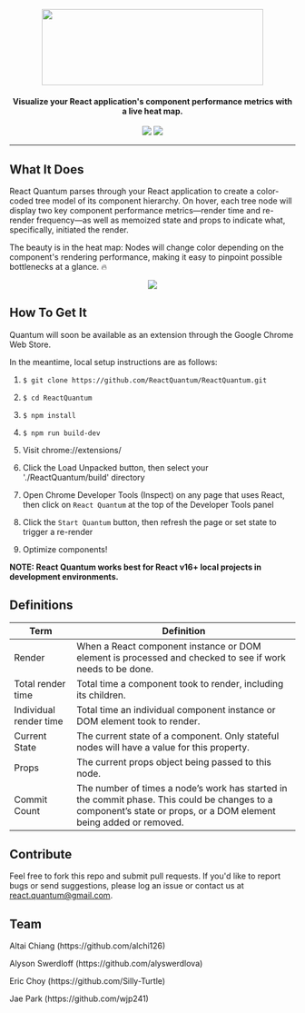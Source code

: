 <p align="center">
  <img width="390" height="134" src="https://user-images.githubusercontent.com/35183001/51876992-720b6180-2338-11e9-9d85-faa80c1e4572.png">
</p>
<h4 align="center">Visualize your React application's component performance metrics with a live heat map.</h4>
<p align="center">
<img src="https://img.shields.io/badge/release-beta-yellow.svg?style=plastic">
<img src="https://img.shields.io/badge/contributions-welcome-green.svg?style=plastic">
 <p>

___

<h2>What It Does</h2>
<p>React Quantum parses through your React application to create a color-coded tree model of its component hierarchy. On hover, each tree node will display two key component performance metrics&mdash;render time and re-render frequency&mdash;as well as memoized state and props to indicate what, specifically, initiated the render. 

The beauty is in the heat map: Nodes will change color depending on the component's rendering performance, making it easy to pinpoint possible bottlenecks at a glance. :fire:</p>

<p align="center"> 
  <img src="https://thumbs.gfycat.com/JoyousThunderousImpala-size_restricted.gif">
</p>

<h2>How To Get It</h2>
<p>Quantum will soon be available as an extension through the Google Chrome Web Store.<br>
  
In the meantime, local setup instructions are as follows:</p>

1. `$ git clone https://github.com/ReactQuantum/ReactQuantum.git`

2. `$ cd ReactQuantum`

3. `$ npm install`

4. `$ npm run build-dev`

5. Visit chrome://extensions/

6. Click the Load Unpacked button, then select your './ReactQuantum/build' directory

7. Open Chrome Developer Tools (Inspect) on any page that uses React, then click on `React Quantum` at the top of the Developer Tools panel

8. Click the `Start Quantum` button, then refresh the page or set state to trigger a re-render

9. Optimize components!

**NOTE: React Quantum works best for React v16+ local projects in development environments.**

<h2>Definitions</h2>

| Term | Definition |
| --- | --- |
| Render | When a React component instance or DOM element is processed and checked to see if work needs to be done.  |
| Total render time | Total time a component took to render, including its children. |
| Individual render time | Total time an individual component instance or DOM element took to render. |
| Current State | The current state of a component. Only stateful nodes will have a value for this property. |
| Props | The current props object being passed to this node. |
| Commit Count | The number of times a node’s work has started in the commit phase. This could be changes to a component’s state or props, or a DOM element being added or removed. |


<h2>Contribute</h2>
Feel free to fork this repo and submit pull requests. If you'd like to report bugs or send suggestions, please log an issue or contact us at 
<a href="mailto:react.quantum@gmail.com">react.quantum@gmail.com</a>.

<h2>Team</h2>
<p>Altai Chiang (https://github.com/alchi126)</p>
<p>Alyson Swerdloff (https://github.com/alyswerdlova)</p>
<p>Eric Choy (https://github.com/Silly-Turtle)</p>
<p>Jae Park (https://github.com/wjp241)</p>
  

